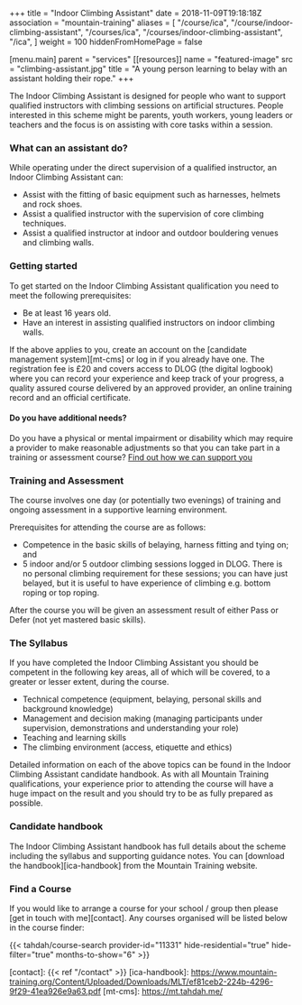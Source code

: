 +++
title = "Indoor Climbing Assistant"
date = 2018-11-09T19:18:18Z
association = "mountain-training"
aliases = [
  "/course/ica",
  "/course/indoor-climbing-assistant",
  "/courses/ica",
  "/courses/indoor-climbing-assistant",
  "/ica",
]
weight = 100
hiddenFromHomePage = false

[menu.main]
  parent = "services"
[[resources]]
  name = "featured-image"
  src = "climbing-assistant.jpg"
  title = "A young person learning to belay with an assistant holding their rope."
+++

The Indoor Climbing Assistant is designed for people who want to support qualified instructors with climbing sessions on artificial structures. People interested in this scheme might be parents, youth workers, young leaders or teachers and the focus is on assisting with core tasks within a session.

<!--more-->

### What can an assistant do?

While operating under the direct supervision of a qualified instructor, an Indoor Climbing Assistant can:

- Assist with the fitting of basic equipment such as harnesses, helmets and rock shoes.
- Assist a qualified instructor with the supervision of core climbing techniques.
- Assist a qualified instructor at indoor and outdoor bouldering venues and climbing walls.

### Getting started

To get started on the Indoor Climbing Assistant qualification you need to meet the following prerequisites:

- Be at least 16 years old.
- Have an interest in assisting qualified instructors on indoor climbing walls.

If the above applies to you, create an account on the [candidate management system][mt-cms] or log in if you already have one. The registration fee is £20 and covers access to DLOG (the digital logbook) where you can record your experience and keep track of your progress, a quality assured course delivered by an approved provider, an online training record and an official certificate.

#### Do you have additional needs?

Do you have a physical or mental impairment or disability which may require a provider to make reasonable adjustments so that you can take part in a training or assessment course? [Find out how we can support you](https://www.mountain-training.org/help/resources/support-for-people-with-additional-needs)

### Training and Assessment

The course involves one day (or potentially two evenings) of training and ongoing assessment in a supportive learning environment.

Prerequisites for attending the course are as follows:

- Competence in the basic skills of belaying, harness fitting and tying on; and
- 5 indoor and/or 5 outdoor climbing sessions logged in DLOG. There is no personal climbing requirement for these sessions; you can have just belayed, but it is useful to have experience of climbing e.g. bottom roping or top roping.

After the course you will be given an assessment result of either Pass or Defer (not yet mastered basic skills).

### The Syllabus

If you have completed the Indoor Climbing Assistant you should be competent in the following key areas, all of which will be covered, to a greater or lesser extent, during the course.

- Technical competence (equipment, belaying, personal skills and background knowledge)
- Management and decision making (managing participants under supervision, demonstrations and understanding your role)
- Teaching and learning skills
- The climbing environment (access, etiquette and ethics)

Detailed information on each of the above topics can be found in the Indoor Climbing Assistant candidate handbook. As with all Mountain Training qualifications, your experience prior to attending the course will have a huge impact on the result and you should try to be as fully prepared as possible.

### Candidate handbook

The Indoor Climbing Assistant handbook has full details about the scheme including the syllabus and supporting guidance notes. You can [download the handbook][ica-handbook] from the Mountain Training website.

### Find a Course

If you would like to arrange a course for your school / group then please [get in touch with me][contact]. Any courses organised will be listed below in the course finder:

{{< tahdah/course-search provider-id="11331" hide-residential="true" hide-filter="true" months-to-show="6" >}}

[contact]: {{< ref "/contact" >}}
[ica-handbook]: https://www.mountain-training.org/Content/Uploaded/Downloads/MLT/ef81ceb2-224b-4296-9f29-41ea926e9a63.pdf
[mt-cms]: https://mt.tahdah.me/
